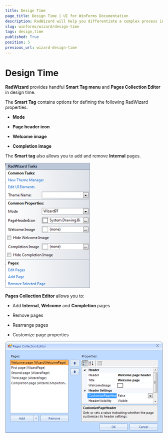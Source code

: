 ```yaml
---
title: Design Time
page_title: Design Time | UI for WinForms Documentation
description: RadWizard will help you differentiate a complex process into separate steps and provide your users with the ability to govern the process upon their decisions.
slug: winforms/wizard/design-time
tags: design,time
published: True
position: 5
previous_url: wizard-design-time
---
```


# Design Time



__RadWizard__ provides handful __Smart Tag menu__ and __Pages Collection Editor__ in design time.

The __Smart Tag__ contains options for defining the following RadWizard properties:

* __Mode__

* __Page header icon__

* __Welcome image__

* __Completion image__

The __Smart tag__ also allows you to add and remove __Internal__ pages.

![wizard-design-time 001](images/wizard-design-time001.png)

__Pages Collection Editor__ allows you to:

* Add __Internal__, __Welcome__ and __Completion__ pages

* Remove pages

* Rearrange pages

* Customize page properties

![wizard-design-time 002](images/wizard-design-time002.png)
